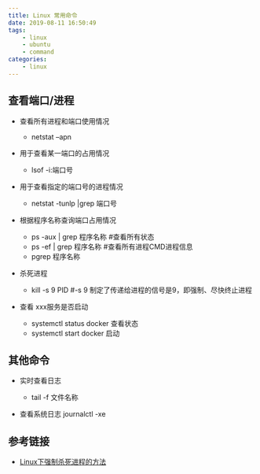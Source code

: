 ```yaml
---
title: Linux 常用命令
date: 2019-08-11 16:50:49
tags:
    - linux
    - ubuntu
    - command
categories:
    - linux
---
```



## 查看端口/进程
- 查看所有进程和端口使用情况
    - netstat –apn
- 用于查看某一端口的占用情况
    - lsof -i:端口号 
- 用于查看指定的端口号的进程情况
    - netstat -tunlp |grep 端口号
- 根据程序名称查询端口占用情况
    - ps -aux | grep 程序名称 #查看所有状态
    - ps -ef | grep 程序名称 #查看所有进程CMD进程信息
    - pgrep 程序名称 

- 杀死进程
    - kill -s 9 PID  #-s 9 制定了传递给进程的信号是9，即强制、尽快终止进程  
- 查看 xxx服务是否启动
    - systemctl status docker 查看状态
    - systemctl start docker 启动

## 其他命令
- 实时查看日志
    - tail -f 文件名称

- 查看系统日志 journalctl -xe


## 参考链接
- [Linux下强制杀死进程的方法](https://www.cnblogs.com/liaojie970/p/7131043.html)


